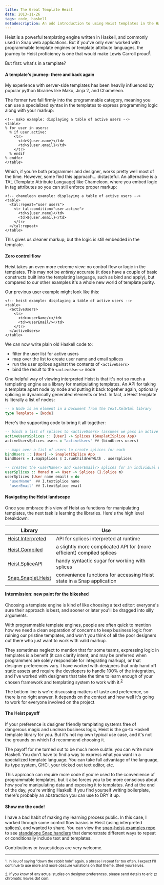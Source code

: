 ```yaml
---
title: The Great Template Heist
date: 2013-11-26
tags: code, haskell
metadescription: An odd introduction to using Heist templates in the Haskell Snap web framework
---
```


Heist is a powerful templating engine written in Haskell, and commonly used in
Snap web applications. But if you've only ever worked with programmable template
engines or template attribute languages, the journey to Heist proficiency is one
that would make Lewis Carroll proud<sup>[1](#footnote1)</sup>.

But first: what's in a template?

#### A template's journey: there and back again

My experience with server-side templates has been heavily influenced by popular
python libraries like Mako, Jinja 2, and Chameleon.

The former two fall firmly into the programmable category, meaning you can use
a specialized syntax in the templates to express programming logic along with
your markup:

```
<!-- mako example: displaying a table of active users -->
<table>
% for user in users:
  % if user.active:
    <tr>
      <td>${user.name}</td>
      <td>${user.email}</td>
    </tr>
  % endif
% endfor
</table>
```

Which, if you're both programmer and designer, works pretty well most of the
time. However, some find this approach... distasteful. An alternative is
a TAL (Template Attribute Language) like Chameleon, where you embed logic in tag
attributes so you can still enforce proper markup:

```
<!-- chameleon example: displaying a table of active users -->
<table>
  <tal:repeat="user users">
    <tr tal:condition="user.active">
      <td>${user.name}</td>
      <td>${user.email}</td>
    </tr>
  </tal:repeat>
</table>
```

This gives us cleaner markup, but the logic is still embedded in the template.

#### Zero control flow

Heist takes an even more extreme view: no control flow or logic in the
templates. This may not be *entirely* accurate (it does have a couple of basic
constructs built into the templating language, such as bind and apply), but
compared to our other examples it's a whole new world of template purity.

Our previous user example might look like this:

```
<!-- heist example: displaying a table of active users -->
<table>
  <activeUsers>
    <tr>
      <td><userName/></td>
      <td><userEmail/></td>
    </tr>
  </activeUsers>
</table>
```

We can now write plain old Haskell code to:

* filter the user list for active users
* map over the list to create user name and email splices
* run the user splices against the contents of `<activeUsers>`
* bind the result to the `<activeUsers>` node

One helpful way of viewing interpreted Heist is that it's not so much a
templating engine as a library for manipulating templates. An API for taking a
template apart node by node and putting it back together again, optionally
splicing in dynamically generated elements or text. In fact, a Heist template is
literally a list of nodes:

```haskell
-- a Node is an element in a Document from the Text.XmlHtml library
type Template = [Node]
```

Here's the supporting code to bring it all together:

```haskell
-- binds a list of splices to <activeUsers> (assumes we pass in active users)
activeUsersSplices :: [User] -> Splices (SnapletISplice App)
activeUsersSplices users = "activeUsers" ## (bindUsers users)

-- maps over a list of users to create splices for each
bindUsers :: [User] -> SnapletISplice App
bindUsers = I.mapSplices $ I.runChildrenWith . userSplices

-- creates the <userName/> and <userEmail/> splices for an individual user
userSplices :: Monad n => User -> Splices (I.Splice n)
userSplices (User name email) = do
  "userName"  ## I.textSplice name
  "userEmail" ## I.textSplice email
```


#### Navigating the Heist landscape

Once you embrace this view of Heist as functions for manipulating templates, the
next task is learning the libraries. Here's the high level breakdown:

| Library | Use |
|---------|-----|
| [Heist.Interpreted](http://hackage.haskell.org/package/heist/docs/Heist-Interpreted.html) | API for splices interpreted at runtime |
| [Heist.Compiled](http://hackage.haskell.org/package/heist/docs/Heist-Compiled.html) | a slightly more complicated API for (more efficient) compiled splices |
| [Heist.SpliceAPI](http://hackage.haskell.org/package/heist/docs/Heist-SpliceAPI.html) | handy syntactic sugar for working with splices |
| [Snap.Snaplet.Heist](http://hackage.haskell.org/package/snap/docs/Snap-Snaplet-Heist.html) | convenience functions for accessing Heist state in a Snap application |


#### Intermission: new paint for the bikeshed

Choosing a template engine is kind of like choosing a text editor: everyone's
sure their approach is best, and sooner or later you'll be dragged into
silly arguments.

With programmable template engines, people are often quick to mention how we
need a clean separation of concerns to keep business logic from ruining our
pristine templates, and won't you think of all the poor designers out there who
just want to work with valid markup.

They sometimes neglect to mention that for some teams, expressing logic in
templates is a benefit (it can clarify intent, and may be preferred when
programmers are solely responsible for integrating markup), or that designer
preferences vary. I have worked with designers that only hand off static assets
and require the developers to handle 100% of the integration, and I've worked
with designers that take the time to learn enough of your chosen framework and
templating system to work with it.<sup>[2](#footnote2)</sup>

The bottom line is we're discussing matters of taste and preference, so there is
no right answer. It depends on the context and how well it's going to work for
everyone involved on the project.


#### The Heist payoff

If your preference is designer friendly templating systems free of dangerous
magic and unclean business logic, Heist is the go-to Haskell template library
for you. But it's not my own typical use case, and it's not the grounds on which
I'd recommend choosing it.

The payoff for me turned out to be much more subtle: you can write more
Haskell. You don't have to find a way to express what you want in a specialized
template language. You can take full advantage of the language, its type
system, GHCi, your tricked out text editor, etc.

This approach can require more code if you're used to the convenience of
programmable templates, but it also forces you to be more conscious about how
you're manipulating data and exposing it to templates. And at the end of the
day, you're writing Haskell: if you find yourself writing boilerplate, there's
probably an abstraction you can use to DRY it up.


#### Show me the code!

I have a bad habit of making my learning process public. In this case, I worked
through some control flow basics in Heist (using interpreted splices), and
wanted to share. You can view the
[snap-heist-examples repo](https://github.com/ericrasmussen/snap-heist-examples)
to see
[standalone Snap handlers](https://github.com/ericrasmussen/snap-heist-examples/tree/master/src/handlers)
that demonstrate different ways to repeat or conditionally include text and
templates.

Contributions or issues/ideas are very welcome.

<hr />

<sub><a id="footnote1">1.</a> In lieu of saying "down the rabbit hole" again, a
phrase I repeat far too often. I expect I'll continue to use more and more
obscure variations on that theme. Steel yourselves.</sub>

<sub><a id="footnote2">2.</a> If you know of any actual studies on designer
preferences, please send details to eric @ chromatic leaves dot com.</sub>
